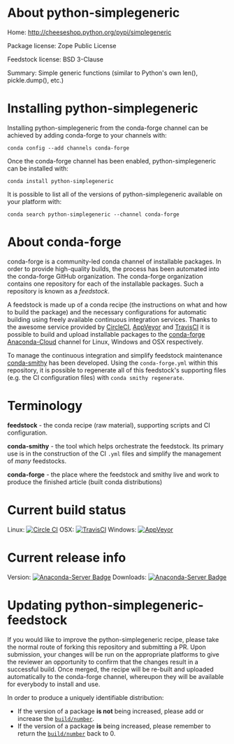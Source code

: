 About python-simplegeneric
==========================

Home: http://cheeseshop.python.org/pypi/simplegeneric

Package license: Zope Public License

Feedstock license: BSD 3-Clause

Summary: Simple generic functions (similar to Python's own len(), pickle.dump(), etc.)



Installing python-simplegeneric
===============================

Installing python-simplegeneric from the conda-forge channel can be achieved by adding conda-forge to your channels with:

```
conda config --add channels conda-forge
```

Once the conda-forge channel has been enabled, python-simplegeneric can be installed with:

```
conda install python-simplegeneric
```

It is possible to list all of the versions of python-simplegeneric available on your platform with:

```
conda search python-simplegeneric --channel conda-forge
```


About conda-forge
=================

conda-forge is a community-led conda channel of installable packages.
In order to provide high-quality builds, the process has been automated into the
conda-forge GitHub organization. The conda-forge organization contains one repository 
for each of the installable packages. Such a repository is known as a *feedstock*.

A feedstock is made up of a conda recipe (the instructions on what and how to build
the package) and the necessary configurations for automatic building using freely
available continuous integration services. Thanks to the awesome service provided by
[CircleCI](https://circleci.com/), [AppVeyor](http://www.appveyor.com/)
and [TravisCI](https://travis-ci.org/) it is possible to build and upload installable
packages to the [conda-forge](https://anaconda.org/conda-forge)
[Anaconda-Cloud](http://docs.anaconda.org/) channel for Linux, Windows and OSX respectively.

To manage the continuous integration and simplify feedstock maintenance
[conda-smithy](http://github.com/conda-forge/conda-smithy) has been developed.
Using the ``conda-forge.yml`` within this repository, it is possible to regenerate all of
this feedstock's supporting files (e.g. the CI configuration files) with ``conda smithy regenerate``.


Terminology
===========

**feedstock** - the conda recipe (raw material), supporting scripts and CI configuration.

**conda-smithy** - the tool which helps orchestrate the feedstock.
                   Its primary use is in the construction of the CI ``.yml`` files
                   and simplify the management of *many* feedstocks.

**conda-forge** - the place where the feedstock and smithy live and work to
                  produce the finished article (built conda distributions)

Current build status
====================

Linux: [![Circle CI](https://circleci.com/gh/conda-forge/python-simplegeneric-feedstock.svg?style=svg)](https://circleci.com/gh/conda-forge/python-simplegeneric-feedstock)
OSX: [![TravisCI](https://travis-ci.org/conda-forge/python-simplegeneric-feedstock.svg?branch=master)](https://travis-ci.org/conda-forge/python-simplegeneric-feedstock) 
Windows: [![AppVeyor](https://ci.appveyor.com/api/projects/status/github/conda-forge/python-simplegeneric-feedstock?svg=True)](https://ci.appveyor.com/project/conda-forge/python-simplegeneric-feedstock/branch/master)

Current release info
====================
Version: [![Anaconda-Server Badge](https://anaconda.org/conda-forge/python-simplegeneric/badges/version.svg)](https://anaconda.org/conda-forge/python-simplegeneric)
Downloads: [![Anaconda-Server Badge](https://anaconda.org/conda-forge/python-simplegeneric/badges/downloads.svg)](https://anaconda.org/conda-forge/python-simplegeneric)


Updating python-simplegeneric-feedstock
=======================================

If you would like to improve the python-simplegeneric recipe, please take the normal
route of forking this repository and submitting a PR. Upon submission, your changes will
be run on the appropriate platforms to give the reviewer an opportunity to confirm that the
changes result in a successful build. Once merged, the recipe will be re-built and uploaded
automatically to the conda-forge channel, whereupon they will be available for everybody to
install and use.

In order to produce a uniquely identifiable distribution:
 * If the version of a package **is not** being increased, please add or increase
   the [``build/number``](http://conda.pydata.org/docs/building/meta-yaml.html#build-number-and-string). 
 * If the version of a package **is** being increased, please remember to return
   the [``build/number``](http://conda.pydata.org/docs/building/meta-yaml.html#build-number-and-string)
   back to 0.
